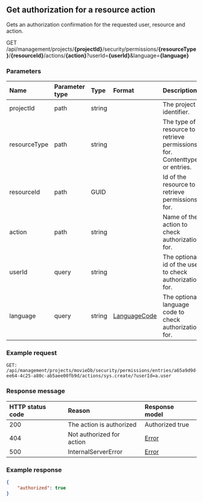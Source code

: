 ## Get authorization for a resource action

Gets an authorization confirmation for the requested user, resource and action.

<span class="label label--get">GET</span> /api/management/projects/**{projectId}**/security/permissions/**{resourceType}**/**{resourceId}**/actions/**{action}**?userId=**{userId}**&language=**{language}**

### Parameters

| Name | Parameter type | Type | Format | Description |
|:-|:-|:-|:-|:-|
| projectId | path | string |  | The project identifier. |
| resourceType | path | string |  | The type of resource to retrieve permissions for. Contenttypes or entries. |
| resourceId | path | GUID | | Id of the resource to retrieve permissions for.  |
| action | path | string | | Name of the action to check authorization for. |
| userId | query | string | | The optional id of the user to check authorization for.  |
| language | query | string | [LanguageCode](/key-concepts/localization.md) | The optional language code to check authorization for.  |

### Example request

```http
GET: /api/management/projects/movieDb/security/permissions/entries/a65a9d9d-ee64-4c25-a80c-ab5aee00fb9d/actions/sys.create/?userId=a.user
```

### Response message

| HTTP status code | Reason | Response model |
|:-|:-|:-|
| 200 | The action is authorized | Authorized true |
| 404 | Not authorized for action | [Error](/key-concepts/errors.md) |
| 500 | InternalServerError | [Error](/key-concepts/errors.md) |

### Example response

```json
{
    "authorized": true
}
```